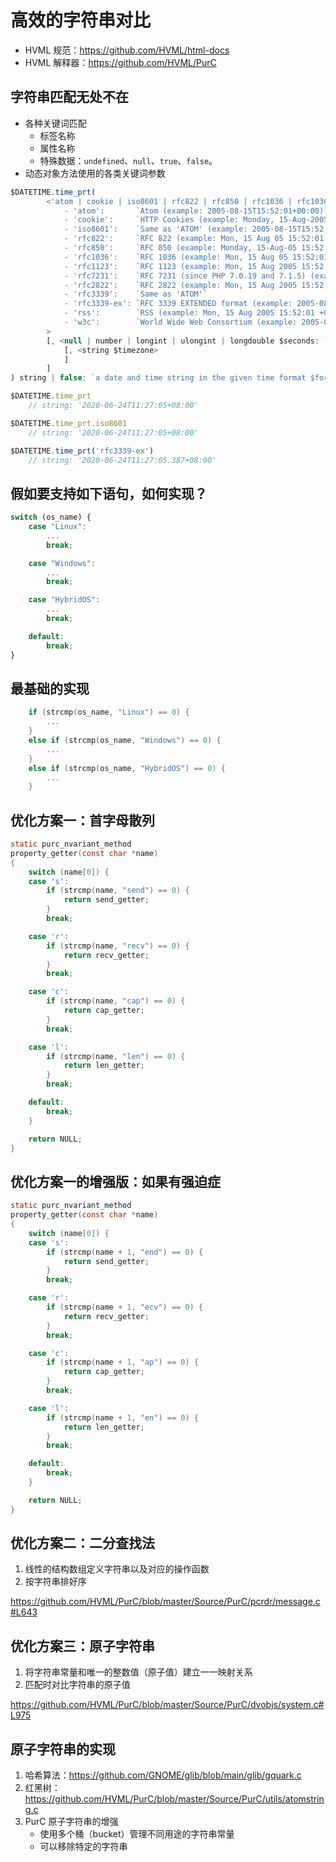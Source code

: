 # 高效的字符串对比

- HVML 规范：<https://github.com/HVML/html-docs>
- HVML 解释器：<https://github.com/HVML/PurC>

		
## 字符串匹配无处不在

- 各种关键词匹配
   - 标签名称
   - 属性名称
   - 特殊数据：`undefined`、`null`、`true`、`false`。
- 动态对象方法使用的各类关键词参数

	
```js
$DATETIME.time_prt(
        <'atom | cookie | iso8601 | rfc822 | rfc850 | rfc1036 | rfc1036 | rfc1123 | rfc7231 | rfc2822 | rfc3339 | rfc3339-ex | rss | w3c' $format = 'iso8601':
            - 'atom':       `Atom (example: 2005-08-15T15:52:01+00:00)`
            - 'cookie':     `HTTP Cookies (example: Monday, 15-Aug-2005 15:52:01 UTC)`
            - 'iso8601':    `Same as 'ATOM' (example: 2005-08-15T15:52:01+00:00)`
            - 'rfc822':     `RFC 822 (example: Mon, 15 Aug 05 15:52:01 +0000)`
            - 'rfc850':     `RFC 850 (example: Monday, 15-Aug-05 15:52:01 UTC)`
            - 'rfc1036':    `RFC 1036 (example: Mon, 15 Aug 05 15:52:01 +0000)`
            - 'rfc1123':    `RFC 1123 (example: Mon, 15 Aug 2005 15:52:01 +0000)`
            - 'rfc7231':    `RFC 7231 (since PHP 7.0.19 and 7.1.5) (example: Sat, 30 Apr 2016 17:52:13 GMT)`
            - 'rfc2822':    `RFC 2822 (example: Mon, 15 Aug 2005 15:52:01 +0000)`
            - 'rfc3339':    `Same as 'ATOM'`
            - 'rfc3339-ex': `RFC 3339 EXTENDED format (example: 2005-08-15T15:52:01.000+00:00)`
            - 'rss':        `RSS (example: Mon, 15 Aug 2005 15:52:01 +0000)`
            - 'w3c':        `World Wide Web Consortium (example: 2005-08-15T15:52:01+00:00)`
        >
        [, <null | number | longint | ulongint | longdouble $seconds: `seconds since Epoch; @null for current calendar time.`>
            [, <string $timezone>
            ]
        ]
) string | false: `a date and time string in the given time format $format and the time zone $timezone for the specified calendar time $seconds.`

$DATETIME.time_prt
    // string: '2020-06-24T11:27:05+08:00'

$DATETIME.time_prt.iso8601
    // string: '2020-06-24T11:27:05+08:00'

$DATETIME.time_prt('rfc3339-ex')
    // string: '2020-06-24T11:27:05.387+08:00'
```

		
## 假如要支持如下语句，如何实现？

```js
switch (os_name) {
    case "Linux":
        ...
        break;

    case "Windows":
        ...
        break;

    case "HybridOS":
        ...
        break;

    default:
        break;
}
```

		
## 最基础的实现

```c
    if (strcmp(os_name, "Linux") == 0) {
        ...
    }
    else if (strcmp(os_name, "Windows") == 0) {
        ...
    }
    else if (strcmp(os_name, "HybridOS") == 0) {
        ...
    }
```

		
## 优化方案一：首字母散列

```c
static purc_nvariant_method
property_getter(const char *name)
{
    switch (name[0]) {
    case 's':
        if (strcmp(name, "send") == 0) {
            return send_getter;
        }
        break;

    case 'r':
        if (strcmp(name, "recv") == 0) {
            return recv_getter;
        }
        break;

    case 'c':
        if (strcmp(name, "cap") == 0) {
            return cap_getter;
        }
        break;

    case 'l':
        if (strcmp(name, "len") == 0) {
            return len_getter;
        }
        break;

    default:
        break;
    }

    return NULL;
}
```

		
## 优化方案一的增强版：如果有强迫症

```c
static purc_nvariant_method
property_getter(const char *name)
{
    switch (name[0]) {
    case 's':
        if (strcmp(name + 1, "end") == 0) {
            return send_getter;
        }
        break;

    case 'r':
        if (strcmp(name + 1, "ecv") == 0) {
            return recv_getter;
        }
        break;

    case 'c':
        if (strcmp(name + 1, "ap") == 0) {
            return cap_getter;
        }
        break;

    case 'l':
        if (strcmp(name + 1, "en") == 0) {
            return len_getter;
        }
        break;

    default:
        break;
    }

    return NULL;
}
```

		
## 优化方案二：二分查找法

1. 线性的结构数组定义字符串以及对应的操作函数
1. 按字符串排好序

<https://github.com/HVML/PurC/blob/master/Source/PurC/pcrdr/message.c#L643>

		
## 优化方案三：原子字符串

1. 将字符串常量和唯一的整数值（原子值）建立一一映射关系
1. 匹配时对比字符串的原子值

<https://github.com/HVML/PurC/blob/master/Source/PurC/dvobjs/system.c#L975>

		
## 原子字符串的实现

1. 哈希算法：<https://github.com/GNOME/glib/blob/main/glib/gquark.c>
1. 红黑树：<https://github.com/HVML/PurC/blob/master/Source/PurC/utils/atomstring.c>
1. PurC 原子字符串的增强
   - 使用多个桶（bucket）管理不同用途的字符串常量
   - 可以移除特定的字符串
